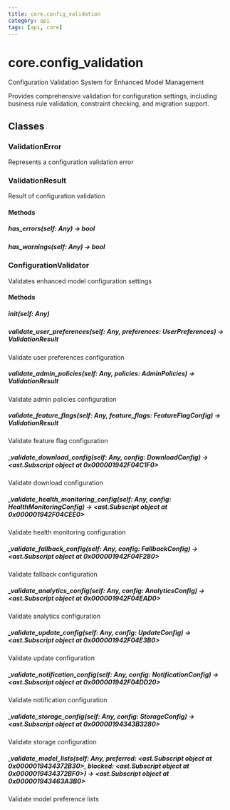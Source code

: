 ```yaml
---
title: core.config_validation
category: api
tags: [api, core]
---
```


# core.config_validation

Configuration Validation System for Enhanced Model Management

Provides comprehensive validation for configuration settings, including
business rule validation, constraint checking, and migration support.

## Classes

### ValidationError

Represents a configuration validation error

### ValidationResult

Result of configuration validation

#### Methods

##### has_errors(self: Any) -> bool



##### has_warnings(self: Any) -> bool



### ConfigurationValidator

Validates enhanced model configuration settings

#### Methods

##### __init__(self: Any)



##### validate_user_preferences(self: Any, preferences: UserPreferences) -> ValidationResult

Validate user preferences configuration

##### validate_admin_policies(self: Any, policies: AdminPolicies) -> ValidationResult

Validate admin policies configuration

##### validate_feature_flags(self: Any, feature_flags: FeatureFlagConfig) -> ValidationResult

Validate feature flag configuration

##### _validate_download_config(self: Any, config: DownloadConfig) -> <ast.Subscript object at 0x000001942F04C1F0>

Validate download configuration

##### _validate_health_monitoring_config(self: Any, config: HealthMonitoringConfig) -> <ast.Subscript object at 0x000001942F04CEE0>

Validate health monitoring configuration

##### _validate_fallback_config(self: Any, config: FallbackConfig) -> <ast.Subscript object at 0x000001942F04F280>

Validate fallback configuration

##### _validate_analytics_config(self: Any, config: AnalyticsConfig) -> <ast.Subscript object at 0x000001942F04EAD0>

Validate analytics configuration

##### _validate_update_config(self: Any, config: UpdateConfig) -> <ast.Subscript object at 0x000001942F04E3B0>

Validate update configuration

##### _validate_notification_config(self: Any, config: NotificationConfig) -> <ast.Subscript object at 0x000001942F04DD20>

Validate notification configuration

##### _validate_storage_config(self: Any, config: StorageConfig) -> <ast.Subscript object at 0x00000194343B3280>

Validate storage configuration

##### _validate_model_lists(self: Any, preferred: <ast.Subscript object at 0x0000019434372B30>, blocked: <ast.Subscript object at 0x0000019434372BF0>) -> <ast.Subscript object at 0x000001943463A3B0>

Validate model preference lists

